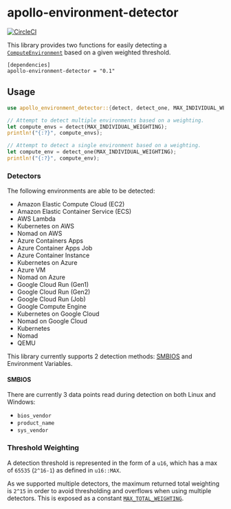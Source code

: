 # apollo-environment-detector
[![CircleCI](https://circleci.com/gh/apollographql/environment-detector/tree/main.svg?style=shield)](https://circleci.com/gh/apollographql/environment-detector/tree/main)

This library provides two functions for easily detecting a [`ComputeEnvironment`](https://docs.rs/apollo-environment-detector/0.1/apollo-environment-detector/enum.ComputeEnvironment.html) based on a
given weighted threshold.

```
[dependencies]
apollo-environment-detector = "0.1"
```

## Usage
```rust
use apollo_environment_detector::{detect, detect_one, MAX_INDIVIDUAL_WEIGHTING};

// Attempt to detect multiple environments based on a weighting.
let compute_envs = detect(MAX_INDIVIDUAL_WEIGHTING);
println!("{:?}", compute_envs);

// Attempt to detect a single environment based on a weighting.
let compute_env = detect_one(MAX_INDIVIDUAL_WEIGHTING);
println!("{:?}", compute_env);
```

### Detectors
The following environments are able to be detected:
- Amazon Elastic Compute Cloud (EC2)
- Amazon Elastic Container Service (ECS)
- AWS Lambda
- Kubernetes on AWS
- Nomad on AWS
- Azure Containers Apps
- Azure Container Apps Job
- Azure Container Instance
- Kubernetes on Azure
- Azure VM
- Nomad on Azure
- Google Cloud Run (Gen1)
- Google Cloud Run (Gen2)
- Google Cloud Run (Job)
- Google Compute Engine
- Kubernetes on Google Cloud
- Nomad on Google Cloud
- Kubernetes
- Nomad
- QEMU

This library currently supports 2 detection methods: [SMBIOS](https://en.wikipedia.org/wiki/System_Management_BIOS) and Environment Variables.

#### SMBIOS
There are currently 3 data points read during detection on both Linux and Windows:
- `bios_vendor`
- `product_name`
- `sys_vendor`

### Threshold Weighting
A detection threshold is represented in the form of a `u16`, which has a max of `65535` (`2^16-1`) as defined in `u16::MAX`.

As we supported multiple detectors, the maximum returned total weighting is `2^15` in order to avoid thresholding and overflows when using multiple detectors. This is exposed as a constant [`MAX_TOTAL_WEIGHTING`](https://docs.rs/apollo-environment-detector/0.1/apollo-environment-detector/constant.MAX_TOTAL_WEIGHTING.html).

